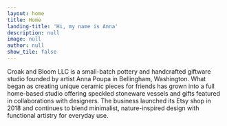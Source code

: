 ```yaml
---
layout: home
title: Home
landing-title: 'Hi, my name is Anna'
description: null
image: null
author: null
show_tile: false
---
```


Croak and Bloom LLC is a small-batch pottery and handcrafted giftware studio founded by artist Anna Poupa in Bellingham, Washington. What began as creating unique ceramic pieces for friends has grown into a full home-based studio offering speckled stoneware vessels and gifts featured in collaborations with designers. The business launched its Etsy shop in 2018 and continues to blend minimalist, nature-inspired design with functional artistry for everyday use.
